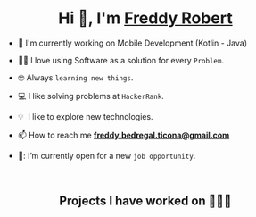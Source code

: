 <!--Header-->
<h1 align="center">Hi 👋, I'm <a href="https://freddy.com](https://github.com/FreddyRobert17" target="blank">Freddy Robert</a></h1>

<!--Intro start-->
- 📱 I'm currently working on Mobile Development (Kotlin - Java)

- :technologist: I love using Software as a solution for every `Problem`.

- :nerd_face: Always `learning new things`.

- :computer: I like solving problems at `HackerRank`.

- 💡 &nbsp;I like to explore new technologies.

- 📫 How to reach me **freddy.bedregal.ticona@gmail.com**

- 🙌: I’m currently open for a new `job opportunity`.
<!--Intro end-->

<br/>

<h2 align="center">Projects I have worked on 👨🏻‍💻</h2>
